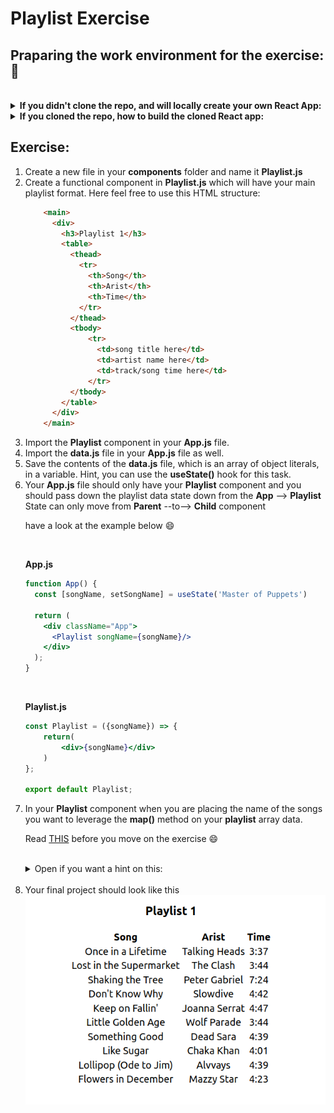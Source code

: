 <meta charset="utf-8">

# Playlist Exercise


## Praparing the work environment for the exercise: :wrench:

<br>

<details><summary><b>If you didn't clone the repo, and will locally create your own React App:</b></summary>

<br>


<ol>
<li>Create a react app in the directory that you want to work:
    
    npx create-react-app playlist-exercise
        
</li>
<li>
    Move into the newly created directory

    cd playlist-exercise
</li>
<li>
    Create a new folder inside the <strong>src</strong> folder and name it <strong>components</strong> 
</li>
<li>
    Create a new file named <strong>data.js</strong> inside your <strong>src</strong> folder. Copy the following into <strong>data.js</strong>:

```javascript
const playlist = [
  {
    artist: "Talking Heads",
    title: "Once in a Lifetime",
    time: "3:37",
  },
  {
    artist: "The Clash",
    title: "Lost in the Supermarket",
    time: "3:44",
  },
  {
    artist: "Peter Gabriel",
    title: "Shaking the Tree",
    time: "7:24",
  },
  {
    artist: "Slowdive",
    title: "Don't Know Why",
    time: "4:42",
  },
  {
    artist: "Joanna Serrat",
    title: "Keep on Fallin'",
    time: "4:47",
  },
  {
    artist: "Wolf Parade",
    title: "Little Golden Age",
    time: "3:44",
  },
  {
    artist: "Dead Sara",
    title: "Something Good",
    time: "4:39",
  },
  {
    artist: "Chaka Khan",
    title: "Like Sugar",
    time: "4:01",
  },
  {
    artist: "Alvvays",
    title: "Lollipop (Ode to Jim)",
    time: "4:39",
  },
  {
    artist: "Mazzy Star",
    title: "Flowers in December",
    time: "4:23",
  },
];

export default playlist;

```
</li>
<li>
You can start your React app with

````shell
npm start
````

</li>
</ol>

</details>

<details><summary><b>If you cloned the repo, how to build the cloned React app:</b></summary>

<ol>
<li>
Make sure that you are in the <strong>playlist-exercise</strong> folder on your terminal. 
</li>
<li>
Install the required packages with the following command:

````shel
npm i
````
</li>
<li>
You can start your React app with

````shell
npm start
````

</li>
</ol>

</details>

## Exercise:

<ol>
<li>
Create a new file in your <strong>components</strong> folder and name it <strong>Playlist.js</strong>
</li>
<li>
Create a functional component in <strong>Playlist.js</strong> which will have your main playlist format. Here feel free to use this HTML structure:

```html
    <main>
      <div>
        <h3>Playlist 1</h3>
        <table>
          <thead>
            <tr>
              <th>Song</th>
              <th>Arist</th>
              <th>Time</th>
            </tr>
          </thead>
          <tbody>
              <tr>
                <td>song title here</td>
                <td>artist name here</td>
                <td>track/song time here</td>
              </tr>
          </tbody>
        </table>
      </div>
    </main>
```

</li>
<li>
Import the <strong>Playlist</strong> component in your <strong>App.js</strong> file. 
</li>
<li>
Import the <strong>data.js</strong> file in your <strong>App.js</strong> file as well.
</li>
<li>
Save the contents of the <strong>data.js</strong> file, which is an array of object literals, in a variable. Hint, you can use the <strong>useState()</strong> hook for this task.
</li>
<li>Your <strong>App.js</strong> file should only have your <strong>Playlist</strong> component and you should pass down the playlist data state down from the <strong>App</strong> -->  <strong>Playlist</strong> 
<br>
State can only move from <strong>Parent</strong> --to--> <strong>Child</strong> component

<br>

have a look at the example below :smile:

<br>

<strong>App.js</strong>

```jsx
function App() {
  const [songName, setSongName] = useState('Master of Puppets')

  return (
    <div className="App">
      <Playlist songName={songName}/>
    </div>
  );
}
```
<br>

<strong>Playlist.js</strong>

```jsx
const Playlist = ({songName}) => {
    return(
        <div>{songName}</div>
    )
};

export default Playlist;
````

</li>

<li>
In your <strong>Playlist</strong> component when you are placing the name of the songs you want to leverage the <strong>map()</strong> method on your <strong>playlist</strong> array data.

<br>

Read [THIS](https://reactjs.org/docs/lists-and-keys.html) before you move on the exercise :smile:

<br>
<details><summary>Open if you want a hint on this:</summary>

```jsx
{playlist.map((song, i) => (
              <tr key={i}>
                <td>{song.title}</td>
                <td>{song.artist}</td>
                <td>{song.time}</td>
              </tr>
            ))}
```

</details>

<br>

</li>

<li>
Your final project should look like this 

<br>

<img src='./reactPlaylistExercise.png'>

</li>
</ol>